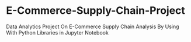 # E-Commerce-Supply-Chain-Project
Data Analytics Project On E-Commerce Supply Chain Analysis By Using With Python Libraries in Jupyter Notebook
